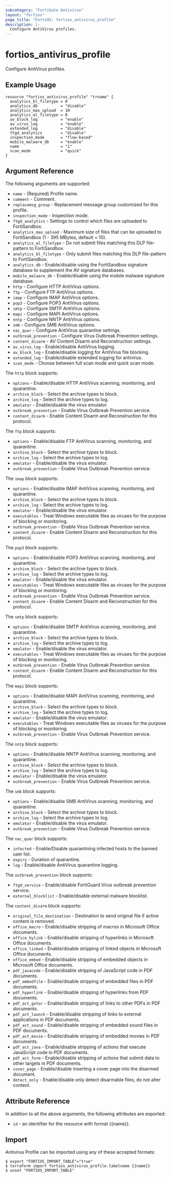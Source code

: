 ```yaml
---
subcategory: "FortiGate Antivirus"
layout: "fortios"
page_title: "FortiOS: fortios_antivirus_profile"
description: |-
  Configure AntiVirus profiles.
---
```


# fortios_antivirus_profile
Configure AntiVirus profiles.

## Example Usage

```hcl
resource "fortios_antivirus_profile" "trname" {
  analytics_bl_filetype = 0
  analytics_db          = "disable"
  analytics_max_upload  = 10
  analytics_wl_filetype = 0
  av_block_log          = "enable"
  av_virus_log          = "enable"
  extended_log          = "disable"
  ftgd_analytics        = "disable"
  inspection_mode       = "flow-based"
  mobile_malware_db     = "enable"
  name                  = "1"
  scan_mode             = "quick"
}
```

## Argument Reference

The following arguments are supported:

* `name` - (Required) Profile name.
* `comment` - Comment.
* `replacemsg_group` - Replacement message group customized for this profile.
* `inspection_mode` - Inspection mode.
* `ftgd_analytics` - Settings to control which files are uploaded to FortiSandbox.
* `analytics_max_upload` - Maximum size of files that can be uploaded to FortiSandbox (1 - 395 MBytes, default = 10).
* `analytics_wl_filetype` - Do not submit files matching this DLP file-pattern to FortiSandbox.
* `analytics_bl_filetype` - Only submit files matching this DLP file-pattern to FortiSandbox.
* `analytics_db` - Enable/disable using the FortiSandbox signature database to supplement the AV signature databases.
* `mobile_malware_db` - Enable/disable using the mobile malware signature database.
* `http` - Configure HTTP AntiVirus options.
* `ftp` - Configure FTP AntiVirus options.
* `imap` - Configure IMAP AntiVirus options.
* `pop3` - Configure POP3 AntiVirus options.
* `smtp` - Configure SMTP AntiVirus options.
* `mapi` - Configure MAPI AntiVirus options.
* `nntp` - Configure NNTP AntiVirus options.
* `smb` - Configure SMB AntiVirus options.
* `nac_quar` - Configure AntiVirus quarantine settings.
* `outbreak_prevention` - Configure Virus Outbreak Prevention settings.
* `content_disarm` - AV Content Disarm and Reconstruction settings.
* `av_virus_log` - Enable/disable AntiVirus logging.
* `av_block_log` - Enable/disable logging for AntiVirus file blocking.
* `extended_log` - Enable/disable extended logging for antivirus.
* `scan_mode` - Choose between full scan mode and quick scan mode.

The `http` block supports:

* `options` - Enable/disable HTTP AntiVirus scanning, monitoring, and quarantine.
* `archive_block` - Select the archive types to block.
* `archive_log` - Select the archive types to log.
* `emulator` - Enable/disable the virus emulator.
* `outbreak_prevention` - Enable Virus Outbreak Prevention service.
* `content_disarm` - Enable Content Disarm and Reconstruction for this protocol.

The `ftp` block supports:

* `options` - Enable/disable FTP AntiVirus scanning, monitoring, and quarantine.
* `archive_block` - Select the archive types to block.
* `archive_log` - Select the archive types to log.
* `emulator` - Enable/disable the virus emulator.
* `outbreak_prevention` - Enable Virus Outbreak Prevention service.

The `imap` block supports:

* `options` - Enable/disable IMAP AntiVirus scanning, monitoring, and quarantine.
* `archive_block` - Select the archive types to block.
* `archive_log` - Select the archive types to log.
* `emulator` - Enable/disable the virus emulator.
* `executables` - Treat Windows executable files as viruses for the purpose of blocking or monitoring.
* `outbreak_prevention` - Enable Virus Outbreak Prevention service.
* `content_disarm` - Enable Content Disarm and Reconstruction for this protocol.

The `pop3` block supports:

* `options` - Enable/disable POP3 AntiVirus scanning, monitoring, and quarantine.
* `archive_block` - Select the archive types to block.
* `archive_log` - Select the archive types to log.
* `emulator` - Enable/disable the virus emulator.
* `executables` - Treat Windows executable files as viruses for the purpose of blocking or monitoring.
* `outbreak_prevention` - Enable Virus Outbreak Prevention service.
* `content_disarm` - Enable Content Disarm and Reconstruction for this protocol.

The `smtp` block supports:

* `options` - Enable/disable SMTP AntiVirus scanning, monitoring, and quarantine.
* `archive_block` - Select the archive types to block.
* `archive_log` - Select the archive types to log.
* `emulator` - Enable/disable the virus emulator.
* `executables` - Treat Windows executable files as viruses for the purpose of blocking or monitoring.
* `outbreak_prevention` - Enable Virus Outbreak Prevention service.
* `content_disarm` - Enable Content Disarm and Reconstruction for this protocol.

The `mapi` block supports:

* `options` - Enable/disable MAPI AntiVirus scanning, monitoring, and quarantine.
* `archive_block` - Select the archive types to block.
* `archive_log` - Select the archive types to log.
* `emulator` - Enable/disable the virus emulator.
* `executables` - Treat Windows executable files as viruses for the purpose of blocking or monitoring.
* `outbreak_prevention` - Enable Virus Outbreak Prevention service.

The `nntp` block supports:

* `options` - Enable/disable NNTP AntiVirus scanning, monitoring, and quarantine.
* `archive_block` - Select the archive types to block.
* `archive_log` - Select the archive types to log.
* `emulator` - Enable/disable the virus emulator.
* `outbreak_prevention` - Enable Virus Outbreak Prevention service.

The `smb` block supports:

* `options` - Enable/disable SMB AntiVirus scanning, monitoring, and quarantine.
* `archive_block` - Select the archive types to block.
* `archive_log` - Select the archive types to log.
* `emulator` - Enable/disable the virus emulator.
* `outbreak_prevention` - Enable Virus Outbreak Prevention service.

The `nac_quar` block supports:

* `infected` - Enable/Disable quarantining infected hosts to the banned user list.
* `expiry` - Duration of quarantine.
* `log` - Enable/disable AntiVirus quarantine logging.

The `outbreak_prevention` block supports:

* `ftgd_service` - Enable/disable FortiGuard Virus outbreak prevention service.
* `external_blocklist` - Enable/disable external malware blocklist.

The `content_disarm` block supports:

* `original_file_destination` - Destination to send original file if active content is removed.
* `office_macro` - Enable/disable stripping of macros in Microsoft Office documents.
* `office_hylink` - Enable/disable stripping of hyperlinks in Microsoft Office documents.
* `office_linked` - Enable/disable stripping of linked objects in Microsoft Office documents.
* `office_embed` - Enable/disable stripping of embedded objects in Microsoft Office documents.
* `pdf_javacode` - Enable/disable stripping of JavaScript code in PDF documents.
* `pdf_embedfile` - Enable/disable stripping of embedded files in PDF documents.
* `pdf_hyperlink` - Enable/disable stripping of hyperlinks from PDF documents.
* `pdf_act_gotor` - Enable/disable stripping of links to other PDFs in PDF documents.
* `pdf_act_launch` - Enable/disable stripping of links to external applications in PDF documents.
* `pdf_act_sound` - Enable/disable stripping of embedded sound files in PDF documents.
* `pdf_act_movie` - Enable/disable stripping of embedded movies in PDF documents.
* `pdf_act_java` - Enable/disable stripping of actions that execute JavaScript code in PDF documents.
* `pdf_act_form` - Enable/disable stripping of actions that submit data to other targets in PDF documents.
* `cover_page` - Enable/disable inserting a cover page into the disarmed document.
* `detect_only` - Enable/disable only detect disarmable files, do not alter content.


## Attribute Reference

In addition to all the above arguments, the following attributes are exported:
* `id` - an identifier for the resource with format {{name}}.

## Import

Antivirus Profile can be imported using any of these accepted formats:
```
$ export "FORTIOS_IMPORT_TABLE"="true"
$ terraform import fortios_antivirus_profile.labelname {{name}}
$ unset "FORTIOS_IMPORT_TABLE"
```

